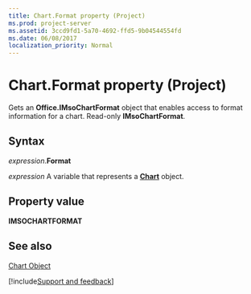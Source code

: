 ```yaml
---
title: Chart.Format property (Project)
ms.prod: project-server
ms.assetid: 3ccd9fd1-5a70-4692-ffd5-9b04544554fd
ms.date: 06/08/2017
localization_priority: Normal
---
```



# Chart.Format property (Project)
Gets an  **Office.IMsoChartFormat** object that enables access to format information for a chart. Read-only **IMsoChartFormat**.

## Syntax

_expression_.**Format**

_expression_ A variable that represents a **[Chart](Project.Chart.md)** object.


## Property value

 **IMSOCHARTFORMAT**


## See also


[Chart Object](Project.chart.md)

[!include[Support and feedback](~/includes/feedback-boilerplate.md)]